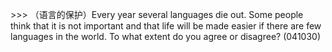 &gt;&gt;&gt; （语言的保护）Every year several languages die out. Some people think that it is not important and that life will be made easier if there are few languages in the world. To what extent do you agree or disagree? \(041030\)

